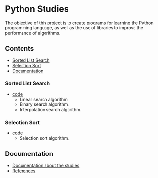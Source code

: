 # Python Studies

The objective of this project is to create programs for learning the Python
programming language, as well as the use of libraries to improve the
performance of algorithms.

## Contents

* [Sorted List Search](#sorted-list-search)
* [Selection Sort](#selection-sort)
* [Documentation](#documentation)

### Sorted List Search

* [code](src/sorted_list_search.py)
    * Linear search algorithm.
    * Binary search algorithm.
    * Interpolation search algorithm.

### Selection Sort

* [code](src/selection_sort.py)
    * Selection sort algorithm.

## Documentation

* [Documentation about the studies](docs/index.md)
* [References](docs/references.md)

